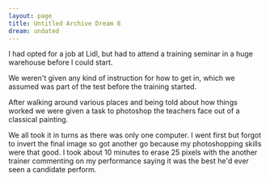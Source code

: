 ```yaml
---
layout: page
title: Untitled Archive Dream 8
dream: undated
---
```


I had opted for a job at Lidl, but had to attend a training seminar in a huge warehouse before I could start.

We weren't given any kind of instruction for how to get in, which we assumed was part of the test before the training started.

After walking around various places and being told about how things worked we were given a task to photoshop the teachers face out of a classical painting.

We all took it in turns as there was only one computer. I went first but forgot to invert the final image so got another go because my photoshopping skills were that good.
I took about 10 minutes to erase 25 pixels with the another trainer commenting on my performance saying it was the best he'd ever seen a candidate perform.